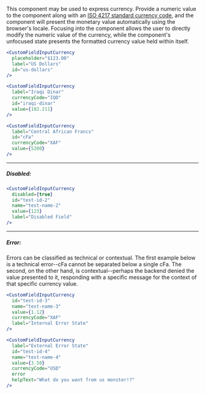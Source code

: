 This component may be used to express currency. Provide a numeric value to the component along with an
[ISO 4217 standard currency code](https://www.currency-iso.org/en/home.html), and the component will present the
monetary value automatically using the browser's locale. Focusing into the component allows the user to directly modify
the numeric value of the currency, while the component's unfocused state presents the formatted currency value held
within itself.

```jsx
<CustomFieldInputCurrency
  placeholder="$123.00"
  label="US Dollars"
  id="us-dollars"
/>

<CustomFieldInputCurrency
  label="Iraqi Dinar"
  currencyCode="IQD"
  id="iraqi-dinar"
  value={182.211}
/>

<CustomFieldInputCurrency
  label="Central African Francs"
  id="cFa"
  currencyCode="XAF"
  value={5200}
/>
```
----
##### Disabled:
```jsx
<CustomFieldInputCurrency
  disabled={true}
  id="test-id-2"
  name="test-name-2"
  value={123}
  label="Disabled Field"
/>
```
----
##### Error:

Errors can be classified as technical or contextual. The first example below is a technical error--cFa cannot be
separated below a single cFa. The second, on the other hand, is contextual--perhaps the backend denied the value
presented to it, responding with a specific message for the context of that specific currency value.

```jsx
<CustomFieldInputCurrency
  id="test-id-3"
  name="test-name-3"
  value={1.12}
  currencyCode="XAF"
  label="Internal Error State"
/>

<CustomFieldInputCurrency
  label="External Error State"
  id="test-id-4"
  name="test-name-4"
  value={3.50}
  currencyCode="USD"
  error
  helpText="What do you want from us monster!?"
/>
```
